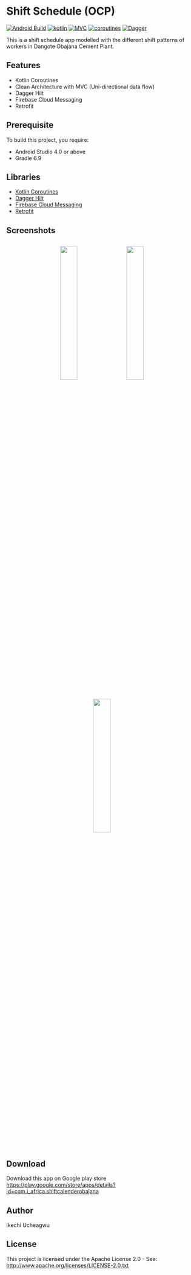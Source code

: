 # Shift Schedule (OCP)

[![Android Build](https://img.shields.io/badge/Android%20Build-passing-brightgreen)](https://developer.android.com/) [![kotlin](https://img.shields.io/badge/Kotlin-1.4.xx-blue)](https://kotlinlang.org/) [![MVC ](https://img.shields.io/badge/Architecture-MVC-green)](https://protocoderspoint.com/model-view-controller-android-mvc-example-login-validation/) [![coroutines](https://img.shields.io/badge/Kotlin-Coroutines-orange)](https://developer.android.com/kotlin/coroutines) [![Dagger](https://img.shields.io/badge/Dagger-Hilt-orange)](https://dagger.dev/hilt)

This is a shift schedule app modelled with the different shift patterns of workers in Dangote Obajana Cement Plant.

## Features
* Kotlin Coroutines
* Clean Architecture with MVC (Uni-directional data flow)
* Dagger Hilt
* Firebase Cloud Messaging
* Retrofit

## Prerequisite
To build this project, you require:
- Android Studio 4.0 or above
- Gradle 6.9

## Libraries
*   [Kotlin Coroutines](https://github.com/Kotlin/kotlinx.coroutines)
*   [Dagger Hilt](https://dagger.dev/hilt)
*   [Firebase Cloud Messaging](https://firebase.google.com/docs/cloud-messaging)
*   [Retrofit](https://square.github.io/retrofit)

<h2 align="left">Screenshots</h2>
<h4 align="center">
<img src="https://res.cloudinary.com/iykeafrica/image/upload/v1629896876/9_bp8ete.jpg" width="30%" vspace="10" hspace="10">
<img src="https://res.cloudinary.com/iykeafrica/image/upload/v1629896950/8_pfavqy.jpg" width="30%" vspace="10" hspace="10">
<img src="https://res.cloudinary.com/iykeafrica/image/upload/v1629897003/7_cezavk.jpg" width="30%" vspace="10" hspace="10""><br>

## Download
Download this app on Google play store https://play.google.com/store/apps/details?id=com.i_africa.shiftcalenderobajana

## Author
Ikechi Ucheagwu 

## License
This project is licensed under the Apache License 2.0 - See: http://www.apache.org/licenses/LICENSE-2.0.txt
